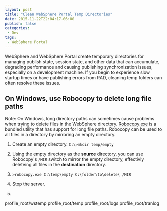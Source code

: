 ```yaml
---
layout: post
title: "Clean WebSphere Portal Temp Directories"
date: 2015-11-22T22:04:17-06:00
publish: false
categories:
 - Dev
tags:
 - WebSphere Portal
---
```


WebSphere and WebSphere Portal create temporary directories for managing publish state, session state, and other data that can accumulate, degrading performance and causing publishing synchronization issues, especially on a development machine.  If you begin to experience slow startup times or have publishing errors from RAD, cleaning temp folders can often resolve these issues.

## On Windows, use Robocopy to delete long file paths
Note: On Windows, long directory paths can sometimes cause problems when trying to delete files in the WebSphere directory.  [Robocopy.exe](https://technet.microsoft.com/en-us/library/cc733145%28WS.10%29.aspx) is a bundled utility that has support for long file paths.  Robocopy can be used to all files in a directory by mirroring an empty directory.

1. Create an empty directory.  `C:\>mkdir temp/empty`
2. Using the empty directory as the **source** directory, you can use Robocopy's `/MIR` switch to mirror the empty directory, effectivly deleteing all files in the **destination** directory.
3. `>robocopy.exe C:\temp\empty C:\folder\to\delete\ /MIR`


1. Stop the server.
2. 

profile_root/wstemp
profile_root/temp
profile_root/logs
profile_root/tranlog